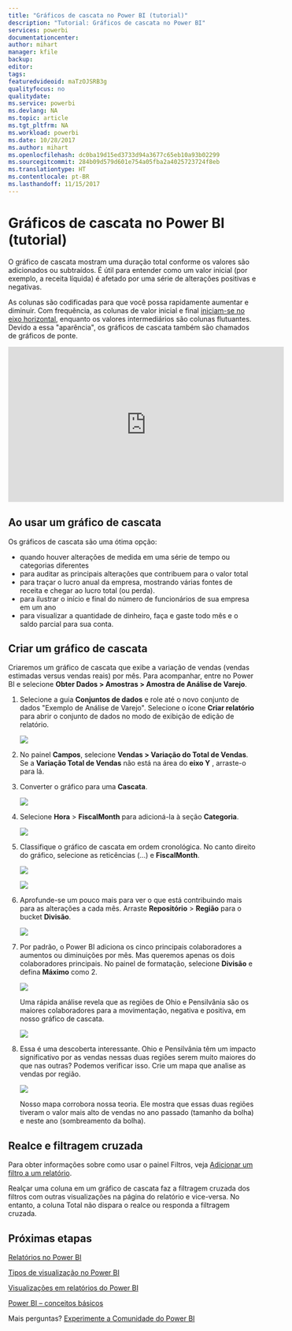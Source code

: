 ```yaml
---
title: "Gráficos de cascata no Power BI (tutorial)"
description: "Tutorial: Gráficos de cascata no Power BI"
services: powerbi
documentationcenter: 
author: mihart
manager: kfile
backup: 
editor: 
tags: 
featuredvideoid: maTzOJSRB3g
qualityfocus: no
qualitydate: 
ms.service: powerbi
ms.devlang: NA
ms.topic: article
ms.tgt_pltfrm: NA
ms.workload: powerbi
ms.date: 10/28/2017
ms.author: mihart
ms.openlocfilehash: dc0ba19d15ed3733d94a3677c65eb10a93b02299
ms.sourcegitcommit: 284b09d579d601e754a05fba2a4025723724f8eb
ms.translationtype: HT
ms.contentlocale: pt-BR
ms.lasthandoff: 11/15/2017
---
```

# <a name="waterfall-charts-in-power-bi-tutorial"></a>Gráficos de cascata no Power BI (tutorial)
O gráfico de cascata mostram uma duração total conforme os valores são adicionados ou subtraídos. É útil para entender como um valor inicial (por exemplo, a receita líquida) é afetado por uma série de alterações positivas e negativas.

As colunas são codificadas para que você possa rapidamente aumentar e diminuir. Com frequência, as colunas de valor inicial e final [iniciam-se no eixo horizontal](https://support.office.com/article/Create-a-waterfall-chart-in-Office-2016-for-Windows-8de1ece4-ff21-4d37-acd7-546f5527f185#BKMK_Float "iniciam-se no eixo horizontal"), enquanto os valores intermediários são colunas flutuantes. Devido a essa "aparência", os gráficos de cascata também são chamados de gráficos de ponte.

<iframe width="560" height="315" src="https://www.youtube.com/embed/maTzOJSRB3g?list=PL1N57mwBHtN0JFoKSR0n-tBkUJHeMP2cP" frameborder="0" allowfullscreen></iframe>

## <a name="when-to-use-a-waterfall-chart"></a>Ao usar um gráfico de cascata
Os gráficos de cascata são uma ótima opção:

* quando houver alterações de medida em uma série de tempo ou categorias diferentes
* para auditar as principais alterações que contribuem para o valor total
* para traçar o lucro anual da empresa, mostrando várias fontes de receita e chegar ao lucro total (ou perda).
* para ilustrar o início e final do número de funcionários de sua empresa em um ano
* para visualizar a quantidade de dinheiro, faça e gaste todo mês e o saldo parcial para sua conta. 

## <a name="create-a-waterfall-chart"></a>Criar um gráfico de cascata
Criaremos um gráfico de cascata que exibe a variação de vendas (vendas estimadas versus vendas reais) por mês. Para acompanhar, entre no Power BI e selecione **Obter Dados \> Amostras \> Amostra de Análise de Varejo**. 

1. Selecione a guia **Conjuntos de dados** e role até o novo conjunto de dados "Exemplo de Análise de Varejo".  Selecione o ícone **Criar relatório** para abrir o conjunto de dados no modo de exibição de edição de relatório. 
   
    ![](media/power-bi-visualization-waterfall-charts/power-bi-waterfall-report.png)
2. No painel **Campos**, selecione **Vendas \> Variação do Total de Vendas**. Se a **Variação Total de Vendas** não está na área do **eixo Y** , arraste-o para lá.
3. Converter o gráfico para uma **Cascata**. 
   
    ![](media/power-bi-visualization-waterfall-charts/convertwaterfall.png)
4. Selecione **Hora** \> **FiscalMonth** para adicioná-la à seção **Categoria**. 
   
    ![](media/power-bi-visualization-waterfall-charts/power-bi-waterfall.png)
5. Classifique o gráfico de cascata em ordem cronológica. No canto direito do gráfico, selecione as reticências (...) e **FiscalMonth**.
   
    ![](media/power-bi-visualization-waterfall-charts/power-bi-waterfall-sort.png)
   
    ![](media/power-bi-visualization-waterfall-charts/power-bi-waterfall-sorted.png)
6. Aprofunde-se um pouco mais para ver o que está contribuindo mais para as alterações a cada mês. Arraste **Repositório** > **Região** para o bucket **Divisão**.
   
    ![](media/power-bi-visualization-waterfall-charts/power-bi-waterfall-breakdown.png)
7. Por padrão, o Power BI adiciona os cinco principais colaboradores a aumentos ou diminuições por mês. Mas queremos apenas os dois colaboradores principais.  No painel de formatação, selecione **Divisão** e defina **Máximo** como 2.
   
    ![](media/power-bi-visualization-waterfall-charts/power-bi-waterfall-breakdown-maximum.png)
   
    Uma rápida análise revela que as regiões de Ohio e Pensilvânia são os maiores colaboradores para a movimentação, negativa e positiva, em nosso gráfico de cascata. 
   
    ![](media/power-bi-visualization-waterfall-charts/power-bi-waterfall-axis.png)
8. Essa é uma descoberta interessante. Ohio e Pensilvânia têm um impacto significativo por as vendas nessas duas regiões serem muito maiores do que nas outras?  Podemos verificar isso. Crie um mapa que analise as vendas por região.  
   
    ![](media/power-bi-visualization-waterfall-charts/power-bi-map.png)
   
    Nosso mapa corrobora nossa teoria.  Ele mostra que essas duas regiões tiveram o valor mais alto de vendas no ano passado (tamanho da bolha) e neste ano (sombreamento da bolha).

## <a name="highlighting-and-cross-filtering"></a>Realce e filtragem cruzada
Para obter informações sobre como usar o painel Filtros, veja [Adicionar um filtro a um relatório](power-bi-report-add-filter.md).

Realçar uma coluna em um gráfico de cascata faz a filtragem cruzada dos filtros com outras visualizações na página do relatório e vice-versa. No entanto, a coluna Total não dispara o realce ou responda a filtragem cruzada.

## <a name="next-steps"></a>Próximas etapas
[Relatórios no Power BI](service-reports.md)

[Tipos de visualização no Power BI](power-bi-visualization-types-for-reports-and-q-and-a.md)

[Visualizações em relatórios do Power BI](power-bi-report-visualizations.md)

[Power BI – conceitos básicos](service-basic-concepts.md)

Mais perguntas? [Experimente a Comunidade do Power BI](http://community.powerbi.com/)

